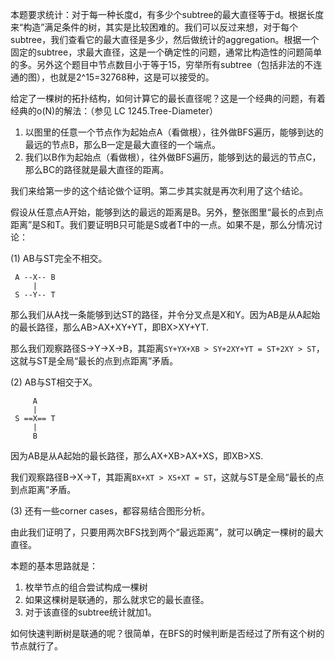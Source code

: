 本题要求统计：对于每一种长度d，有多少个subtree的最大直径等于d。根据长度来“构造”满足条件的树，其实是比较困难的。我们可以反过来想，对于每个subtree，我们查看它的最大直径是多少，然后做统计的aggregation。根据一个固定的subtree，求最大直径，这是一个确定性的问题，通常比构造性的问题简单的多。另外这个题目中节点数目小于等于15，穷举所有subtree（包括非法的不连通的图），也就是2^15=32768种，这是可以接受的。

给定了一棵树的拓扑结构，如何计算它的最长直径呢？这是一个经典的问题，有着经典的o(N)的解法：（参见 LC 1245.Tree-Diameter）
1. 以图里的任意一个节点作为起始点A（看做根），往外做BFS遍历，能够到达的最远的节点B，那么B一定是最大直径的一个端点。
2. 我们以B作为起始点（看做根），往外做BFS遍历，能够到达的最远的节点C，那么BC的路径就是最大直径的距离。

我们来给第一步的这个结论做个证明。第二步其实就是再次利用了这个结论。

假设从任意点A开始，能够到达的最远的距离是B。另外，整张图里“最长的点到点距离”是S和T。我们要证明B只可能是S或者T中的一点。如果不是，那么分情况讨论：

(1) AB与ST完全不相交。
```
 A --X-- B
     |
 S --Y-- T
``` 
那么我们从A找一条能够到达ST的路径，并令分叉点是X和Y。因为AB是从A起始的最长路径，那么AB>AX+XY+YT，即BX>XY+YT. 

那么我们观察路径S->Y->X->B，其距离```SY+YX+XB > SY+2XY+YT = ST+2XY > ST```，这就与ST是全局“最长的点到点距离”矛盾。

(2) AB与ST相交于X。
```
     A 
     |
 S ==X== T
     |
     B
```     
因为AB是从A起始的最长路径，那么AX+XB>AX+XS，即XB>XS. 

我们观察路径B->X->T，其距离```BX+XT > XS+XT = ST```，这就与ST是全局“最长的点到点距离”矛盾。

(3) 还有一些corner cases，都容易结合图形分析。

由此我们证明了，只要用两次BFS找到两个“最远距离”，就可以确定一棵树的最大直径。

本题的基本思路就是：
1. 枚举节点的组合尝试构成一棵树
2. 如果这棵树是联通的，那么就求它的最长直径。
3. 对于该直径的subtree统计就加1。

如何快速判断树是联通的呢？很简单，在BFS的时候判断是否经过了所有这个树的节点就行了。
